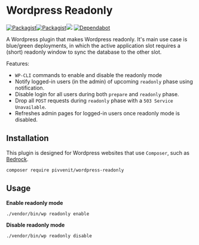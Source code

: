 # Wordpress Readonly

[![Packagist](https://img.shields.io/packagist/v/pivvenit/wordpress-readonly.svg?maxAge=3600)](https://packagist.org/packages/pivvenit/wordpress-readonly)[![Packagist](https://img.shields.io/packagist/l/pivvenit/wordpress-readonly.svg?maxAge=2592000)](https://github.com/pivvenit/wordpress-readonly/blob/master/LICENSE)![](https://github.com/pivvenit/wordpress-readonly/workflows/Build/badge.svg)
[![Dependabot](https://badgen.net/badge/Dependabot/enabled/green?icon=dependabot)](https://dependabot.com/)

A Wordpress plugin that makes Wordpress readonly. 
It's main use case is blue/green deployments, in which the active application slot requires a (short) readonly window to sync the database to the other slot.

Features:
- `WP-CLI` commands to enable and disable the readonly mode
- Notify logged-in users (in the admin) of upcoming `readonly` phase using notification.
- Disable login for all users during both `prepare` and `readonly` phase.
- Drop all `POST` requests during `readonly` phase with a `503 Service Unavailable`.
- Refreshes admin pages for logged-in users once readonly mode is disabled.

## Installation

This plugin is designed for Wordpress websites that use `Composer`, such as [Bedrock](https://packagist.org/packages/roots/bedrock).
```shell script
composer require pivvenit/wordpress-readonly
```

## Usage

**Enable readonly mode**
```shell script
./vendor/bin/wp readonly enable
```
**Disable readonly mode**
```shell script
./vendor/bin/wp readonly disable
```
